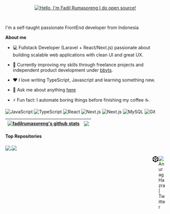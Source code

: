<p align="center"><a href="https://anuraghazra.github.io"><img width="80%" alt="Hello, I'm Fadil Rumasoreng I do open source!" src="./assets/gh-readme-header.png" /></a></p>

<br />

I'm a self-taught passionate FrontEnd developer from Indonesia 

**About me**

- 💻 Fullstack Developer (Laravel + React/Next.js) passionate about building scalable web applications with clean UI and great UX.

- 🚀 Currently improving my skills through freelance projects and independent product development under [bbyts](https://github.com/bbyts).

- ❤️ I love writing TypeScript, Javascript and learning something new.

- 💬 Ask me about anything [here](https://github.com/RumasorengFadil/RumasorengFadil/issues)

- ⚡ Fun fact: I automate boring things before finishing my coffee ☕.

<p>
  <img src="https://cdn.jsdelivr.net/gh/devicons/devicon/icons/javascript/javascript-original.svg" alt="JavaScript" width="20" height="20"/>
  <img src="https://cdn.jsdelivr.net/gh/devicons/devicon/icons/typescript/typescript-original.svg" alt="TypeScript" width="20" height="20"/>
  <img src="https://cdn.jsdelivr.net/gh/devicons/devicon/icons/react/react-original.svg" alt="React" width="20" height="20"/>
  <img src="https://cdn.jsdelivr.net/gh/devicons/devicon/icons/nextjs/nextjs-original.svg" alt="Next.js" width="20" height="20"/>
  <img src="https://cdn.jsdelivr.net/gh/devicons/devicon@latest/icons/laravel/laravel-original.svg" alt="Next.js" width="20" height="20" />
  <img src="https://cdn.jsdelivr.net/gh/devicons/devicon/icons/mysql/mysql-original.svg" alt="MySQL" width="20" height="20"/>
  <img src="https://cdn.jsdelivr.net/gh/devicons/devicon/icons/git/git-original.svg" alt="Git" width="20" height="20"/>
</p>


| <a href="https://github.com/rumasorengfadil/github-readme-stats"><img align="center" src="https://github-readme-stats.vercel.app/api?username=rumasorengfadil&show_icons=true&include_all_commits=true&theme=buefy&hide_border=true" alt="fadilrumasoreng's github stats" /></a> | <a href="https://github.com/rumasorengfadil/github-readme-stats"><img align="center" src="https://github-readme-stats.vercel.app/api/top-langs/?username=rumasorengfadil&layout=compact&theme=buefy&hide_border=true" /></a> |
| ------------- | ------------- |

#### Top Repositories


<a href="https://github.com/nextjs-modern-portofolio-v1/github-readme-stats">
  <img align="center" src="https://github-readme-stats.vercel.app/api/pin/?username=rumasorengfadil&repo=github-readme-stats&theme=buefy" />
</a>
<a href="https://github.com/bbyts/bbyts.github.io">
  <img align="center" src="https://github-readme-stats.vercel.app/api/pin/?username=rumasorengfadil&repo=rumasorengfadil.github.io&theme=buefy" />
</a>

<br />
<br />

<a href="https://twitter.com/anuraghazru">
  <img align="right" alt="Anurag Hazra | Twitter" width="21px" src="https://raw.githubusercontent.com/anuraghazra/anuraghazra/master/assets/twitter.svg" />
</a>
<a href="https://codesandbox.io/u/anuraghazra">
  <img align="right" alt="Anurag Hazra | CodeSandbox" width="20px" src="https://raw.githubusercontent.com/anuraghazra/anuraghazra/master/assets/codesandbox.svg" />
</a>
